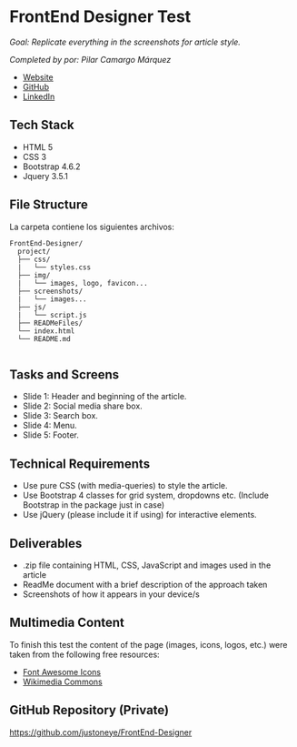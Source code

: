 # FrontEnd Designer Test

_Goal: Replicate everything in the screenshots for article style._

_Completed by por: Pilar Camargo Márquez_
- [Website](https://about.me/justoneye)
- [GitHub](https://github.com/justoneye)
- [LinkedIn](https://www.linkedin.com/in/pilarcamargo)


## Tech Stack

- HTML 5
- CSS 3
- Bootstrap 4.6.2
- Jquery 3.5.1


## File Structure

La carpeta contiene los siguientes archivos:

```
FrontEnd-Designer/
  project/
  ├── css/
  |   └── styles.css
  ├── img/
  |   └── images, logo, favicon...
  ├── screenshots/
  |   └── images...
  ├── js/
  |   └── script.js
  ├── READMeFiles/
  └── index.html
  └── README.md
  
```


## Tasks and Screens

- Slide 1: Header and beginning of the article.
- Slide 2: Social media share box.
- Slide 3: Search box.
- Slide 4: Menu.
- Slide 5: Footer.


## Technical Requirements

* Use pure CSS (with media-queries) to style the article.
* Use Bootstrap 4 classes for grid system, dropdowns etc. (Include Bootstrap in the package just in case)
* Use jQuery (please include it if using) for interactive elements.


## Deliverables

* .zip file containing HTML, CSS, JavaScript and images used in the article
* ReadMe document with a brief description of the approach taken
* Screenshots of how it appears in your device/s


## Multimedia Content

To finish this test the content of the page (images, icons, logos, etc.) were taken from the following free resources:

- [Font Awesome Icons](https://fontawesome.com/icons)
- [Wikimedia Commons](https://commons.wikimedia.org/wiki/Category:Images)


## GitHub Repository (Private)

https://github.com/justoneye/FrontEnd-Designer
